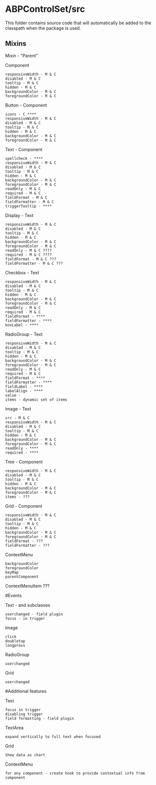 # ABPControlSet/src

This folder contains source code that will automatically be added to the classpath when
the package is used.

## Mixins

Mixin - "Parent"

Component

    responsiveWidth - M & C
    disabled - M & C
    tooltip - M & C
    hidden - M & C
    backgroundColor - M & C
    foregroundColor - M & C

Button - Component

    icons - C ****
    responsiveWidth - M & C
    disabled - M & C
    tooltip - M & C
    hidden - M & C
    backgroundColor - M & C
    foregroundColor - M & C

Text - Component

    spellcheck - ****
    responsiveWidth - M & C
    disabled - M & C
    tooltip - M & C
    hidden - M & C
    backgroundColor - M & C
    foregroundColor - M & C
    readOnly - M & C
    required - M & C
    fieldFormat - M & C
    fieldFormatter - M & C
    triggerTooltip - ****

Display - Text

    responsiveWidth - M & C
    disabled - M & C
    tooltip - M & C
    hidden - M & C
    backgroundColor - M & C
    foregroundColor - M & C
    readOnly - M & C ????
    required - M & C ????
    fieldFormat - M & C ???
    fieldFormatter - M & C ???

Checkbox - Text

    responsiveWidth - M & C
    disabled - M & C
    tooltip - M & C
    hidden - M & C
    backgroundColor - M & C
    foregroundColor - M & C
    readOnly - M & C
    required - M & C
    fieldFormat - ****
    fieldFormatter - ****
    boxLabel - ****

RadioGroup - Text

    responsiveWidth - M & C
    disabled - M & C
    tooltip - M & C
    hidden - M & C
    backgroundColor - M & C
    foregroundColor - M & C
    readOnly - M & C
    required - M & C
    fieldFormat - ****
    fieldFormatter - ****
    fieldLabel - ****
    labelAlign - ****
    value -
    items - dynamic set of items

Image - Text

    src - M & C
    responsiveWidth - M & C
    disabled - M & C
    tooltip - M & C
    hidden - M & C
    backgroundColor - M & C
    foregroundColor - M & C
    readOnly - ****
    required - ****

Tree - Component

    responsiveWidth - M & C
    disabled - M & C
    tooltip - M & C
    hidden - M & C
    backgroundColor - M & C
    foregroundColor - M & C
    items - ???

Grid - Component

    responsiveWidth - M & C
    disabled - M & C
    tooltip - M & C
    hidden - M & C
    backgroundColor - M & C
    foregroundColor - M & C
    fieldFormat - ???
    fieldFormatter - ???

ContextMenu

    backgroundColor
    foregroundColor
    keyMap
    parentComponent

ContextMenuItem ???

#Events

Text - and subclasses

    userchanged - field plugin
    focus - in trigger

Image

    click
    doubletap
    longpress

RadioGroup

    userchanged

Grid

    userchanged

#Additional features

Text

    focus in trigger
    disabling trigger
    field formatting - field plugin

TextArea

    expand vertically to full text when focused

Grid

    Show data as chart

ContextMenu

    for any component - create hook to provide contextual info from component

